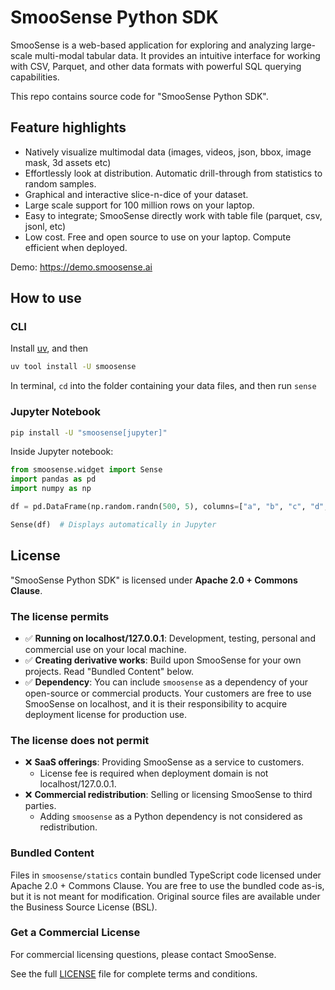 # SmooSense Python SDK

SmooSense is a web-based application for exploring and analyzing large-scale multi-modal tabular data. It provides an intuitive interface for working with CSV, Parquet, and other data formats with powerful SQL querying capabilities.

This repo contains source code for "SmooSense Python SDK".

## Feature highlights
- Natively visualize multimodal data (images, videos, json, bbox, image mask, 3d assets etc)
- Effortlessly look at distribution. Automatic drill-through from statistics to random samples.
- Graphical and interactive slice-n-dice of your dataset.
- Large scale support for 100 million rows on your laptop.
- Easy to integrate; SmooSense directly work with table file (parquet, csv, jsonl, etc)
- Low cost. Free and open source to use on your laptop. Compute efficient when deployed.

Demo: <https://demo.smoosense.ai>

## How to use
### CLI
Install [uv](https://docs.astral.sh/uv/#highlights), and then
```bash
uv tool install -U smoosense
```
In terminal, `cd` into the folder containing your data files, and then run `sense`

### Jupyter Notebook
```bash
pip install -U "smoosense[jupyter]"
```
Inside Jupyter notebook:
```python
from smoosense.widget import Sense
import pandas as pd
import numpy as np

df = pd.DataFrame(np.random.randn(500, 5), columns=["a", "b", "c", "d", "e"])

Sense(df)  # Displays automatically in Jupyter
```

## License

"SmooSense Python SDK" is licensed under **Apache 2.0 + Commons Clause**.

### The license permits

- ✅ **Running on localhost/127.0.0.1**: Development, testing, personal and commercial use on your local machine.
- ✅ **Creating derivative works**: Build upon SmooSense for your own projects. Read "Bundled Content" below.
- ✅ **Dependency**: You can include `smoosense` as a dependency of your open-source or commercial products. Your customers are free to use SmooSense on localhost, and it is their responsibility to acquire deployment license for production use.


### The license does not permit
- ❌ **SaaS offerings**: Providing SmooSense as a service to customers. 
    - License fee is required when deployment domain is not localhost/127.0.0.1.
- ❌ **Commercial redistribution**: Selling or licensing SmooSense to third parties.
    - Adding `smoosense` as a Python dependency is not considered as redistribution.


### Bundled Content

Files in `smoosense/statics` contain bundled TypeScript code licensed under Apache 2.0 + Commons Clause.
You are free to use the bundled code as-is, but it is not meant for modification.
Original source files are available under the Business Source License (BSL).

### Get a Commercial License

For commercial licensing questions, please contact SmooSense.

See the full [LICENSE](LICENSE) file for complete terms and conditions.
